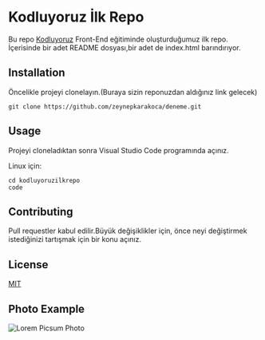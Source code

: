 # Kodluyoruz İlk Repo
Bu repo  [Kodluyoruz](https://kodluyoruz.org)  Front-End eğitiminde oluşturduğumuz ilk repo. İçerisinde bir adet README dosyası,bir adet de index.html barındırıyor.

## Installation 
Öncelikle projeyi clonelayın.(Buraya sizin reponuzdan aldığınız link gelecek)

```
git clone https://github.com/zeynepkarakoca/deneme.git
```
## Usage 
Projeyi cloneladıktan sonra Visual Studio Code programında açınız.

Linux için:

```
cd kodluyoruzilkrepo
code
```
## Contributing 
Pull requestler kabul edilir.Büyük değişiklikler için, önce neyi değiştirmek istediğinizi tartışmak için bir konu açınız.
## License
[MIT](https://choosealicense.com/.org) 

## Photo Example
![Lorem Picsum Photo](https://picsum.photos/200/300)